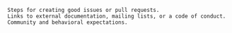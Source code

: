 
    Steps for creating good issues or pull requests.
    Links to external documentation, mailing lists, or a code of conduct.
    Community and behavioral expectations.
